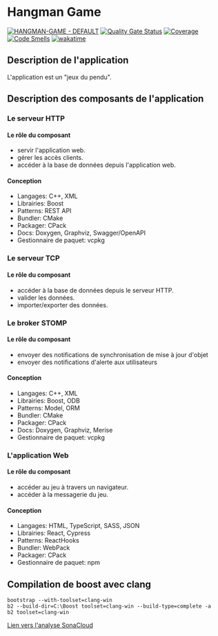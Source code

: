 # Hangman Game

[![HANGMAN-GAME - DEFAULT](https://github.com/MGuillaumeF/hangman-game/actions/workflows/default.yml/badge.svg?branch=main)](https://github.com/MGuillaumeF/hangman-game/actions/workflows/default.yml)
[![Quality Gate Status](https://sonarcloud.io/api/project_badges/measure?project=MGuillaumeF_hangman-game&metric=alert_status)](https://sonarcloud.io/summary/new_code?id=MGuillaumeF_hangman-game)
[![Coverage](https://sonarcloud.io/api/project_badges/measure?project=MGuillaumeF_hangman-game&metric=coverage)](https://sonarcloud.io/summary/new_code?id=MGuillaumeF_hangman-game)
[![Code Smells](https://sonarcloud.io/api/project_badges/measure?project=MGuillaumeF_hangman-game&metric=code_smells)](https://sonarcloud.io/summary/new_code?id=MGuillaumeF_hangman-game)
[![wakatime](https://wakatime.com/badge/user/9f76e922-98e1-4ef0-b832-f1f6bb21d4c3/project/ce7dd7e0-ee64-42f5-8498-b9e4dc5161ac.svg)](https://wakatime.com/badge/user/9f76e922-98e1-4ef0-b832-f1f6bb21d4c3/project/ce7dd7e0-ee64-42f5-8498-b9e4dc5161ac)

## Description de l'application

L'application est un "jeux du pendu".

## Description des composants de l'application

### Le serveur HTTP

#### Le rôle du composant

  - servir l'application web.
  - gérer les accès clients.
  - accéder à la base de données depuis l'application web.

#### Conception

  - Langages: C++, XML
  - Librairies: Boost
  - Patterns: REST API
  - Bundler: CMake
  - Packager: CPack
  - Docs: Doxygen, Graphviz, Swagger/OpenAPI
  - Gestionnaire de paquet: vcpkg

### Le serveur TCP

#### Le rôle du composant

  - accéder à la base de données depuis le serveur HTTP.
  - valider les données.
  - importer/exporter des données.

### Le broker STOMP

#### Le rôle du composant

  - envoyer des notifications de synchronisation de mise à jour d'objet
  - envoyer des notifications d'alerte aux utilisateurs

#### Conception

  - Langages: C++, XML
  - Librairies: Boost, ODB
  - Patterns: Model, ORM
  - Bundler: CMake
  - Packager: CPack
  - Docs: Doxygen, Graphviz, Merise
  - Gestionnaire de paquet: vcpkg

### L'application Web

#### Le rôle du composant

  - accéder au jeu à travers un navigateur.
  - accéder à la messagerie du jeu.

#### Conception

  - Langages: HTML, TypeScript, SASS, JSON
  - Librairies: React, Cypress
  - Patterns: ReactHooks
  - Bundler: WebPack
  - Packager: CPack
  - Gestionnaire de paquet: npm

## Compilation de boost avec clang

```
bootstrap --with-toolset=clang-win  
b2 --build-dir=C:\Boost toolset=clang-win --build-type=complete -a
b2 toolset=clang-win
```

[Lien vers l'analyse SonaCloud](https://sonarcloud.io/project/overview?id=MGuillaumeF_hangman-game)
